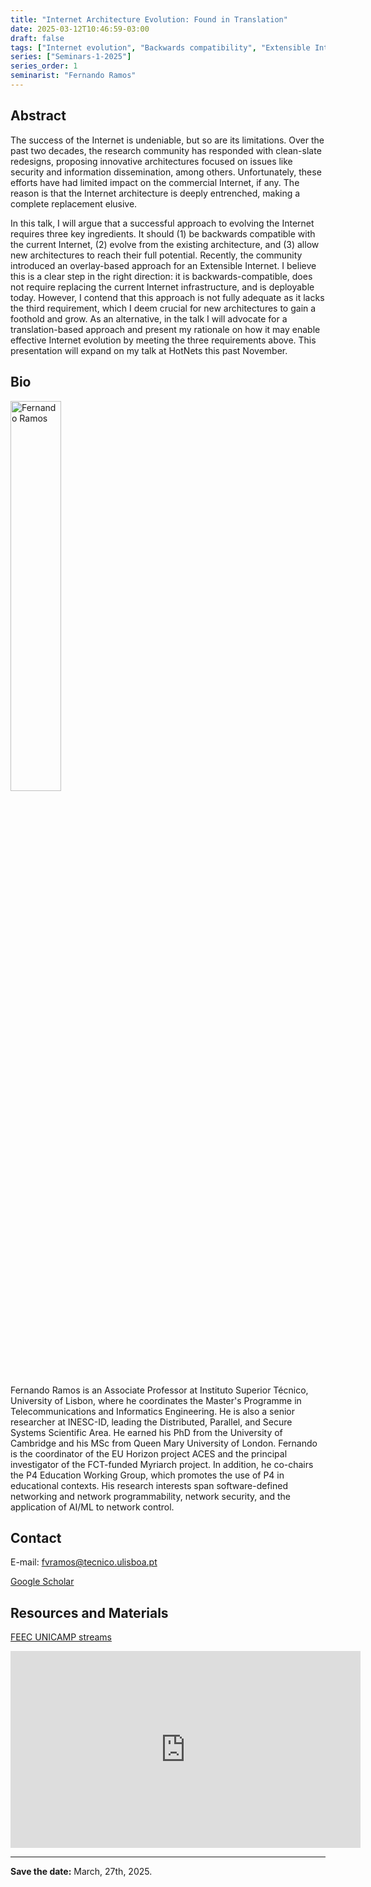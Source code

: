 ```yaml
---
title: "Internet Architecture Evolution: Found in Translation"
date: 2025-03-12T10:46:59-03:00
draft: false
tags: ["Internet evolution", "Backwards compatibility", "Extensible Internet"]
series: ["Seminars-1-2025"]
series_order: 1
seminarist: "Fernando Ramos"
---
```


## Abstract

The success of the Internet is undeniable, but so are its limitations. Over the past two decades, the research community has responded with clean-slate redesigns, proposing innovative architectures focused on issues like security and information dissemination, among others. Unfortunately, these efforts have had limited impact on the commercial Internet, if any. The reason is that the Internet architecture is deeply entrenched, making a complete replacement elusive.

In this talk, I will argue that a successful approach to evolving the Internet requires three key ingredients. It should (1) be backwards compatible with the current Internet, (2) evolve from the existing architecture, and (3) allow new architectures to reach their full potential. Recently, the community introduced an overlay-based approach for an Extensible Internet. I believe this is a clear step in the right direction: it is backwards-compatible, does not require replacing the current Internet infrastructure, and is deployable today. However, I contend that this approach is not fully adequate as it lacks the third requirement, which I deem crucial for new architectures to gain a foothold and grow. As an alternative, in the talk I will advocate for a translation-based approach and present my rationale on how it may enable effective Internet evolution by meeting the three requirements above. This presentation will expand on my talk at HotNets this past November.

## Bio

<img alt="Fernando Ramos" src="/seminars/seminars-1-2025/1/fernando_ramos.png" style="width: 40%; height: 160x;">

Fernando Ramos is an Associate Professor at Instituto Superior Técnico, University of Lisbon, where he coordinates the Master's Programme in Telecommunications and Informatics Engineering. He is also a senior researcher at INESC-ID, leading the Distributed, Parallel, and Secure Systems Scientific Area. He earned his PhD from the University of Cambridge and his MSc from Queen Mary University of London. Fernando is the coordinator of the EU Horizon project ACES and the principal investigator of the FCT-funded Myriarch project. In addition, he co-chairs the P4 Education Working Group, which promotes the use of P4 in educational contexts. His research interests span software-defined networking and network programmability, network security, and the application of AI/ML to network control.

## Contact
E-mail: fvramos@tecnico.ulisboa.pt

[Google Scholar](https://scholar.google.pt/citations?hl=en&pli=1&user=NhC7jcQAAAAJ)



## Resources and Materials

[FEEC UNICAMP streams](https://www.youtube.com/@feec-unicamp/streams)


<iframe width="560" height="315" src="https://www.youtube.com/embed/lMptr7rmdco" title="YouTube video player" frameborder="0" allow="accelerometer; autoplay; clipboard-write; encrypted-media; gyroscope; picture-in-picture; web-share" allowfullscreen></iframe>

---

**Save the date:**  March, 27th, 2025.